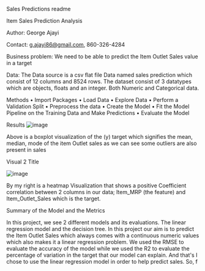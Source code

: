 Sales Predictions readme

Item Sales Prediction Analysis

Author: George Ajayi

Contact: g.ajayi86@gmail.com, 860-326-4284

Business problem:
We need to be able to predict the Item Outlet Sales value in a target

Data:
The Data source is a csv flat file Data named sales prediction which consist of 12 columns and 8524 rows. The dataset consist of 3 datatypes which are objects, floats and an integer. Both Numeric and Categorical data. 

Methods
•	 Import Packages
•	 Load Data
•	 Explore Data
•	 Perform a Validation Split
•	 Preprocess the data
•	 Create the Model 
•	Fit the Model Pipeline on the Training Data and Make Predictions
•	Evaluate the Model

Results
![image](https://user-images.githubusercontent.com/88341964/197275419-463ec739-a3b8-4516-ad5f-71a75b71705f.png)

Above is a boxplot visualization of the (y) target which signifies the mean, median, mode of the item Outlet sales as we can see some outliers are also present in sales

Visual 2 Title

![image](https://user-images.githubusercontent.com/88341964/197275614-abf8ae55-e4ad-412b-8490-b3cf0d3f15ad.png)

By my right is a heatmap
Visualization that shows a positive
Coefficient correlation between 
2 columns in our data;
Item_MRP (the feature) and 
Item_Outlet_Sales which is the target.

Summary of the Model and the Metrics

 In this project, we see 2 different models and its evaluations. The linear regression model and the decision tree. In this project our aim is to predict the Item Outlet Sales which always comes with a continuous numeric values which also makes it a linear regression problem. We used the RMSE to evaluate the accuracy of the model while we used the R2 to evaluate the percentage of variation in the target that our model can explain. And that's I chose to use the linear regression model in order to help predict sales. 
 So, f
